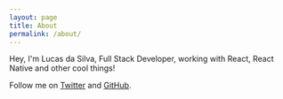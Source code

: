 ```yaml
---
layout: page
title: About
permalink: /about/
---
```


Hey, I'm Lucas da Silva, Full Stack Developer, working with React, React Native and other cool things!

Follow me on [Twitter](https://twitter.com/_agtlucas) and [GitHub](https://github.com/AgtLucas).
